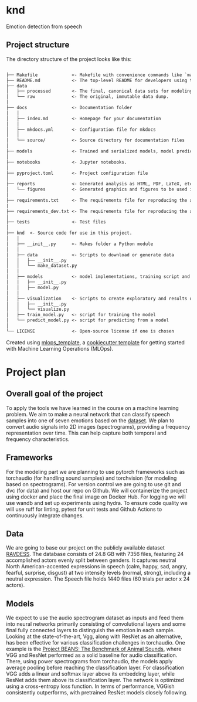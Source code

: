 # knd

Emotion detection from speech

## Project structure

The directory structure of the project looks like this:

```txt

├── Makefile             <- Makefile with convenience commands like `make data` or `make train`
├── README.md            <- The top-level README for developers using this project.
├── data
│   ├── processed        <- The final, canonical data sets for modeling.
│   └── raw              <- The original, immutable data dump.
│
├── docs                 <- Documentation folder
│   │
│   ├── index.md         <- Homepage for your documentation
│   │
│   ├── mkdocs.yml       <- Configuration file for mkdocs
│   │
│   └── source/          <- Source directory for documentation files
│
├── models               <- Trained and serialized models, model predictions, or model summaries
│
├── notebooks            <- Jupyter notebooks.
│
├── pyproject.toml       <- Project configuration file
│
├── reports              <- Generated analysis as HTML, PDF, LaTeX, etc.
│   └── figures          <- Generated graphics and figures to be used in reporting
│
├── requirements.txt     <- The requirements file for reproducing the analysis environment
|
├── requirements_dev.txt <- The requirements file for reproducing the analysis environment
│
├── tests                <- Test files
│
├── knd  <- Source code for use in this project.
│   │
│   ├── __init__.py      <- Makes folder a Python module
│   │
│   ├── data             <- Scripts to download or generate data
│   │   ├── __init__.py
│   │   └── make_dataset.py
│   │
│   ├── models           <- model implementations, training script and prediction script
│   │   ├── __init__.py
│   │   ├── model.py
│   │
│   ├── visualization    <- Scripts to create exploratory and results oriented visualizations
│   │   ├── __init__.py
│   │   └── visualize.py
│   ├── train_model.py   <- script for training the model
│   └── predict_model.py <- script for predicting from a model
│
└── LICENSE              <- Open-source license if one is chosen
```

Created using [mlops_template](https://github.com/SkafteNicki/mlops_template),
a [cookiecutter template](https://github.com/cookiecutter/cookiecutter) for getting
started with Machine Learning Operations (MLOps).

# Project plan

## Overall goal of the project

To apply the tools we have learned in the course on a machine learning problem. We aim to make a neural network that can classify speech samples into one of seven emotions based on the [dataset](https://zenodo.org/record/1188976). We plan to convert audio signals into 2D images (spectrograms), providing a frequency representation over time. This can help capture both temporal and frequency characteristics. 

## Frameworks

For the modeling part we are planning to use pytorch frameworks such as torchaudio (for handling sound samples) and torchvision (for modeling based on spectrograms). For version control we are going to use git and dvc (for data) and host our repo on Github. We will containerize the project using docker and place the final image on Docker Hub. For logging we will use wandb and set up experiments using hydra. To ensure code quality we will use ruff for linting, pytest for unit tests and Github Actions to continuously integrate changes. 

## Data

We are going to base our project on the publicly available dataset [RAVDESS](https://zenodo.org/record/1188976). The database consists of 24.8 GB with 7356 files, featuring 24 accomplished actors evenly split between genders. It captures neutral North American-accented expressions in speech (calm, happy, sad, angry, fearful, surprise, disgust) at two intensity levels (normal, strong), including a neutral expression. The Speech file holds 1440 files (60 trials per actor x 24 actors).

## Models

We expect to use the audio spectrogram dataset as inputs and feed them into neural networks primarily consisting of convolutional layers and some final fully connected layers to distinguish the emotion in each sample. Looking at the state-of-the-art, Vgg, along with ResNet as an alternative, has been effective for various classification challenges in torchaudio. One example is the [Project BEANS: The Benchmark of Animal Sounds](https://ieeexplore.ieee.org/stamp/stamp.jsp?tp=&arnumber=10096686), where VGG and ResNet performed as a solid baseline for audio classification. There, using power spectrograms from torchaudio, the models apply average pooling before reaching the classification layer. For classification VGG adds a linear and softmax layer above its embedding layer, while ResNet adds them above its classification layer. The network is optimized using a cross-entropy loss function. In terms of performance, VGGish consistently outperforms, with pretrained ResNet models closely following.
